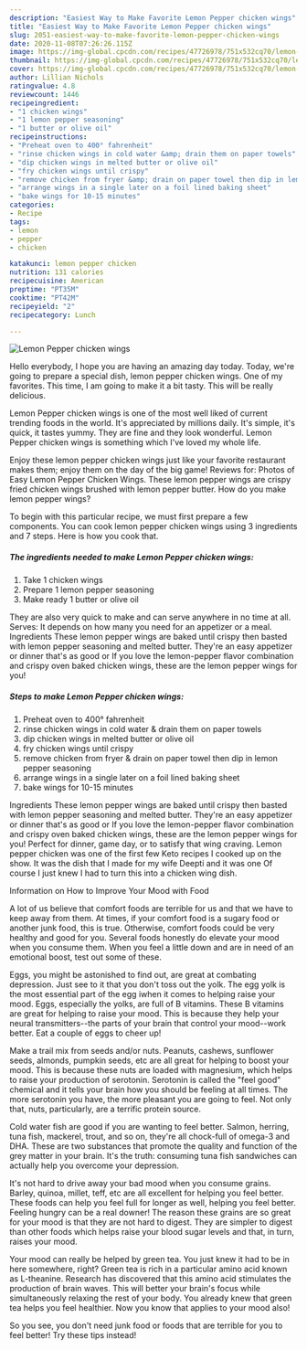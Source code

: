 ```yaml
---
description: "Easiest Way to Make Favorite Lemon Pepper chicken wings"
title: "Easiest Way to Make Favorite Lemon Pepper chicken wings"
slug: 2051-easiest-way-to-make-favorite-lemon-pepper-chicken-wings
date: 2020-11-08T07:26:26.115Z
image: https://img-global.cpcdn.com/recipes/47726978/751x532cq70/lemon-pepper-chicken-wings-recipe-main-photo.jpg
thumbnail: https://img-global.cpcdn.com/recipes/47726978/751x532cq70/lemon-pepper-chicken-wings-recipe-main-photo.jpg
cover: https://img-global.cpcdn.com/recipes/47726978/751x532cq70/lemon-pepper-chicken-wings-recipe-main-photo.jpg
author: Lillian Nichols
ratingvalue: 4.8
reviewcount: 1446
recipeingredient:
- "1 chicken wings"
- "1 lemon pepper seasoning"
- "1 butter or olive oil"
recipeinstructions:
- "Preheat oven to 400° fahrenheit"
- "rinse chicken wings in cold water &amp; drain them on paper towels"
- "dip chicken wings in melted butter or olive oil"
- "fry chicken wings until crispy"
- "remove chicken from fryer &amp; drain on paper towel then dip in lemon pepper seasoning"
- "arrange wings in a single later on a foil lined baking sheet"
- "bake wings for 10-15 minutes"
categories:
- Recipe
tags:
- lemon
- pepper
- chicken

katakunci: lemon pepper chicken 
nutrition: 131 calories
recipecuisine: American
preptime: "PT35M"
cooktime: "PT42M"
recipeyield: "2"
recipecategory: Lunch

---
```



![Lemon Pepper chicken wings](https://img-global.cpcdn.com/recipes/47726978/751x532cq70/lemon-pepper-chicken-wings-recipe-main-photo.jpg)

Hello everybody, I hope you are having an amazing day today. Today, we're going to prepare a special dish, lemon pepper chicken wings. One of my favorites. This time, I am going to make it a bit tasty. This will be really delicious.

Lemon Pepper chicken wings is one of the most well liked of current trending foods in the world. It's appreciated by millions daily. It's simple, it's quick, it tastes yummy. They are fine and they look wonderful. Lemon Pepper chicken wings is something which I've loved my whole life.

Enjoy these lemon pepper chicken wings just like your favorite restaurant makes them; enjoy them on the day of the big game! Reviews for: Photos of Easy Lemon Pepper Chicken Wings. These lemon pepper wings are crispy fried chicken wings brushed with lemon pepper butter. How do you make lemon pepper wings?


To begin with this particular recipe, we must first prepare a few components. You can cook lemon pepper chicken wings using 3 ingredients and 7 steps. Here is how you cook that.

<!--inarticleads1-->

##### The ingredients needed to make Lemon Pepper chicken wings:

1. Take 1 chicken wings
1. Prepare 1 lemon pepper seasoning
1. Make ready 1 butter or olive oil


They are also very quick to make and can serve anywhere in no time at all. Serves: It depends on how many you need for an appetizer or a meal. Ingredients These lemon pepper wings are baked until crispy then basted with lemon pepper seasoning and melted butter. They&#39;re an easy appetizer or dinner that&#39;s as good or If you love the lemon-pepper flavor combination and crispy oven baked chicken wings, these are the lemon pepper wings for you! 

<!--inarticleads2-->

##### Steps to make Lemon Pepper chicken wings:

1. Preheat oven to 400° fahrenheit
1. rinse chicken wings in cold water &amp; drain them on paper towels
1. dip chicken wings in melted butter or olive oil
1. fry chicken wings until crispy
1. remove chicken from fryer &amp; drain on paper towel then dip in lemon pepper seasoning
1. arrange wings in a single later on a foil lined baking sheet
1. bake wings for 10-15 minutes


Ingredients These lemon pepper wings are baked until crispy then basted with lemon pepper seasoning and melted butter. They&#39;re an easy appetizer or dinner that&#39;s as good or If you love the lemon-pepper flavor combination and crispy oven baked chicken wings, these are the lemon pepper wings for you! Perfect for dinner, game day, or to satisfy that wing craving. Lemon pepper chicken was one of the first few Keto recipes I cooked up on the show. It was the dish that I made for my wife Deepti and it was one Of course I just knew I had to turn this into a chicken wing dish. 

Information on How to Improve Your Mood with Food


A lot of us believe that comfort foods are terrible for us and that we have to keep away from them. At times, if your comfort food is a sugary food or another junk food, this is true. Otherwise, comfort foods could be very healthy and good for you. Several foods honestly do elevate your mood when you consume them. When you feel a little down and are in need of an emotional boost, test out some of these.

Eggs, you might be astonished to find out, are great at combating depression. Just see to it that you don't toss out the yolk. The egg yolk is the most essential part of the egg iwhen it comes to helping raise your mood. Eggs, especially the yolks, are full of B vitamins. These B vitamins are great for helping to raise your mood. This is because they help your neural transmitters--the parts of your brain that control your mood--work better. Eat a couple of eggs to cheer up!

Make a trail mix from seeds and/or nuts. Peanuts, cashews, sunflower seeds, almonds, pumpkin seeds, etc are all great for helping to boost your mood. This is because these nuts are loaded with magnesium, which helps to raise your production of serotonin. Serotonin is called the "feel good" chemical and it tells your brain how you should be feeling at all times. The more serotonin you have, the more pleasant you are going to feel. Not only that, nuts, particularly, are a terrific protein source.

Cold water fish are good if you are wanting to feel better. Salmon, herring, tuna fish, mackerel, trout, and so on, they're all chock-full of omega-3 and DHA. These are two substances that promote the quality and function of the grey matter in your brain. It's the truth: consuming tuna fish sandwiches can actually help you overcome your depression. 

It's not hard to drive away your bad mood when you consume grains. Barley, quinoa, millet, teff, etc are all excellent for helping you feel better. These foods can help you feel full for longer as well, helping you feel better. Feeling hungry can be a real downer! The reason these grains are so great for your mood is that they are not hard to digest. They are simpler to digest than other foods which helps raise your blood sugar levels and that, in turn, raises your mood.

Your mood can really be helped by green tea. You just knew it had to be in here somewhere, right? Green tea is rich in a particular amino acid known as L-theanine. Research has discovered that this amino acid stimulates the production of brain waves. This will better your brain's focus while simultaneously relaxing the rest of your body. You already knew that green tea helps you feel healthier. Now you know that applies to your mood also!

So you see, you don't need junk food or foods that are terrible for you to feel better! Try  these tips  instead!

